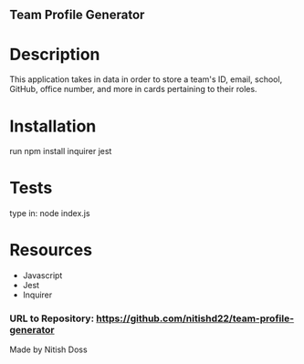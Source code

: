 ## Team Profile Generator

# Description

This application takes in data in order to store a team's ID, email, school, GitHub, office number, and more in cards pertaining to their roles.

# Installation
 run
 npm install inquirer jest

# Tests

 type in:
 node index.js

# Resources
- Javascript
- Jest
- Inquirer

### URL to Repository: https://github.com/nitishd22/team-profile-generator

Made by Nitish Doss
